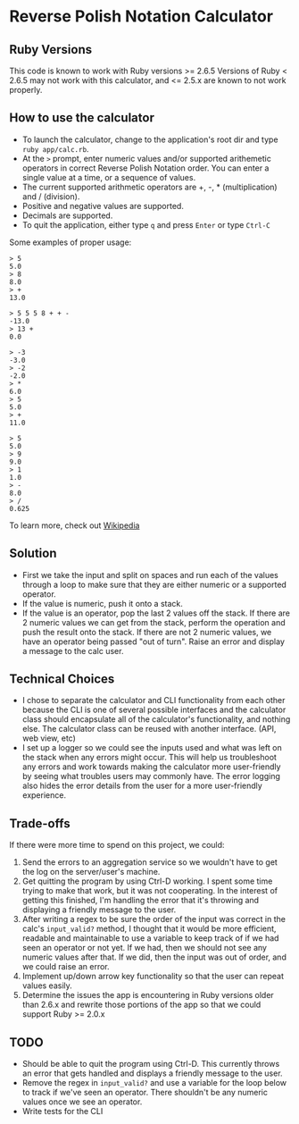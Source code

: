 # Reverse Polish Notation Calculator

## Ruby Versions

This code is known to work with Ruby versions >= 2.6.5 Versions of Ruby < 2.6.5 may not work with this calculator, and <= 2.5.x are known to not work properly.

## How to use the calculator

* To launch the calculator, change to the application's root dir and type `ruby app/calc.rb`.
* At the `>` prompt, enter numeric values and/or supported arithemetic operators in correct Reverse Polish Notation order. You can enter a single value at a time, or a sequence of values.
* The current supported arithmetic operators are +, -, * (multiplication) and / (division).
* Positive and negative values are supported.
* Decimals are supported.
* To quit the application, either type `q` and press `Enter` or type `Ctrl-C`

Some examples of proper usage:
```
> 5
5.0
> 8
8.0
> +
13.0
```
```
> 5 5 5 8 + + -
-13.0
> 13 +
0.0
```
```
> -3
-3.0
> -2
-2.0
> *
6.0
> 5
5.0
> +
11.0
```
```
> 5
5.0
> 9
9.0
> 1
1.0
> -
8.0
> /
0.625
```
To learn more, check out [Wikipedia](https://en.wikipedia.org/wiki/Reverse_Polish_notation)

## Solution

* First we take the input and split on spaces and run each of the values through a loop to make sure that they are either numeric or a supported operator.
* If the value is numeric, push it onto a stack.
* If the value is an operator, pop the last 2 values off the stack. If there are 2 numeric values we can get from the stack, perform the operation and push the result onto the stack. If there are not 2 numeric values, we have an operator being passed "out of turn". Raise an error and display a message to the calc user.

## Technical Choices

* I chose to separate the calculator and CLI functionality from each other because the CLI is one of several possible interfaces and the calculator class should encapsulate all of the calculator's functionality, and nothing else. The calculator class can be reused with another interface. (API, web view, etc)
* I set up a logger so we could see the inputs used and what was left on the stack when any errors might occur. This will help us troubleshoot any errors and work towards making the calculator more user-friendly by seeing what troubles users may commonly have. The error logging also hides the error details from the user for a more user-friendly experience.

## Trade-offs

If there were more time to spend on this project, we could:
1. Send the errors to an aggregation service so we wouldn't have to get the log on the server/user's machine.
2. Get quitting the program by using Ctrl-D working. I spent some time trying to make that work, but it was not cooperating. In the interest of getting this finished, I'm handling the error that it's throwing and displaying a friendly message to the user.
3. After writing a regex to be sure the order of the input was correct in the calc's `input_valid?` method, I thought that it would be more efficient, readable and maintainable to use a variable to keep track of if we had seen an operator or not yet. If we had, then we should not see any numeric values after that. If we did, then the input was out of order, and we could raise an error.
4. Implement up/down arrow key functionality so that the user can repeat values easily.
5. Determine the issues the app is encountering in Ruby versions older than 2.6.x and rewrite those portions of the app so that we could support Ruby >= 2.0.x

## TODO

* Should be able to quit the program using Ctrl-D. This currently throws an error that gets handled and displays a friendly message to the user.
* Remove the regex in `input_valid?` and use a variable for the loop below to track if we've seen an operator. There shouldn't be any numeric values once we see an operator.
* Write tests for the CLI
